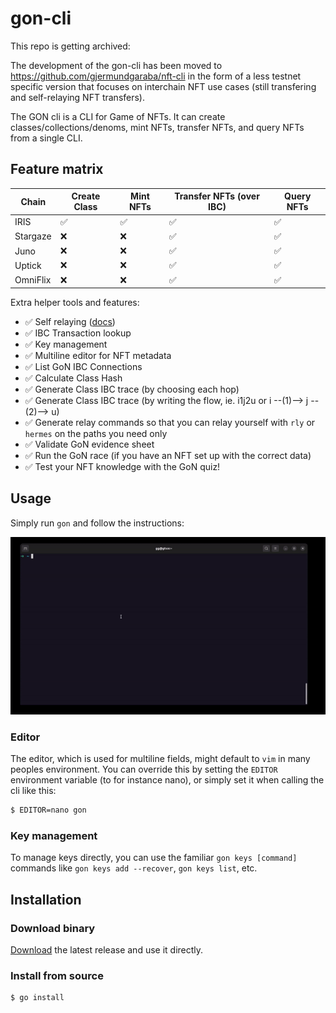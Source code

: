 # gon-cli

This repo is getting archived:

The development of the gon-cli has been moved to https://github.com/gjermundgaraba/nft-cli in the form of a less
testnet specific version that focuses on interchain NFT use cases (still transfering and self-relaying NFT transfers).

The GON cli is a CLI for Game of NFTs. It can create classes/collections/denoms, mint NFTs, transfer NFTs, and query NFTs from a single CLI.

## Feature matrix

| Chain    | Create Class | Mint NFTs | Transfer NFTs (over IBC) | Query NFTs |
|----------|--------------|-----------|--------------------------|------------|
| IRIS     | ✅            | ✅         | ✅                        | ✅          |
| Stargaze | ❌            | ❌         | ✅                        | ✅          |
| Juno     | ❌            | ❌         | ✅                        | ✅          |
| Uptick   | ❌            | ❌         | ✅                        | ✅          |
| OmniFlix | ❌            | ❌         | ✅                        | ✅          |

Extra helper tools and features:
- ✅ Self relaying ([docs](./self-relay.md))
- ✅ IBC Transaction lookup
- ✅ Key management
- ✅ Multiline editor for NFT metadata
- ✅ List GoN IBC Connections
- ✅ Calculate Class Hash
- ✅ Generate Class IBC trace (by choosing each hop)
- ✅ Generate Class IBC trace (by writing the flow, ie. i1j2u or i --(1)--> j --(2)--> u)
- ✅ Generate relay commands so that you can relay yourself with `rly` or `hermes` on the paths you need only
- ✅ Validate GoN evidence sheet
- ✅ Run the GoN race (if you have an NFT set up with the correct data)
- ✅ Test your NFT knowledge with the GoN quiz!

## Usage

Simply run `gon` and follow the instructions:

![gon.gif](./gon.gif)

### Editor
The editor, which is used for multiline fields, might default to `vim` in many peoples environment. You can override this by setting the `EDITOR` environment variable (to for instance nano), or simply set it when calling the cli like this:
```bash
$ EDITOR=nano gon
```

### Key management
To manage keys directly, you can use the familiar `gon keys [command]` commands like `gon keys add --recover`, `gon keys list`, etc.

## Installation

### Download binary

[Download](https://github.com/gjermundgaraba/gon-tools/releases/latest/download/gon) the latest release and use it directly.

### Install from source

```bash
$ go install
```
